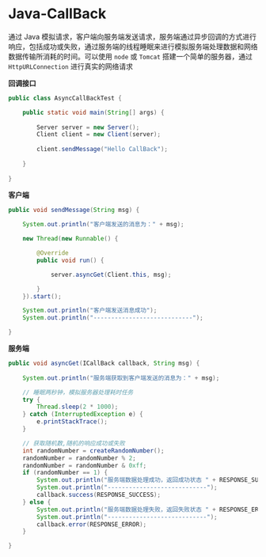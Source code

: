 # Java-CallBack
通过 Java 模拟请求，客户端向服务端发送请求，服务端通过异步回调的方式进行响应，包括成功或失败，通过服务端的线程睡眠来进行模拟服务端处理数据和网络数据传输所消耗的时间。
​	可以使用 `node` 或 `Tomcat` 搭建一个简单的服务器，通过 `HttpURLConnection` 进行真实的网络请求

**回调接口**

```java
public class AsyncCallBackTest {

	public static void main(String[] args) {
		
		Server server = new Server();
		Client client = new Client(server);
		
		client.sendMessage("Hello CallBack");
		
	}
	
}
```

**客户端**

```java
public void sendMessage(String msg) {
		
    System.out.println("客户端发送的消息为：" + msg);

    new Thread(new Runnable() {

        @Override
        public void run() {

            server.asyncGet(Client.this, msg);

        }
    }).start();

    System.out.println("客户端发送消息成功");
    System.out.println("----------------------------");

}
```

**服务端**

```java
public void asyncGet(ICallBack callback, String msg) {
		
    System.out.println("服务端获取到客户端发送的消息为：" + msg);

    // 睡眠两秒钟，模拟服务器处理耗时任务
    try {
        Thread.sleep(2 * 1000);
    } catch (InterruptedException e) {
        e.printStackTrace();
    }

    // 获取随机数,随机的响应成功或失败
    int randomNumber = createRandomNumber();
    randomNumber = randomNumber % 2;
    randomNumber = randomNumber & 0xff;
    if (randomNumber == 1) {
        System.out.println("服务端数据处理成功，返回成功状态 " + RESPONSE_SUCCESS);
        System.out.println("----------------------------");
        callback.success(RESPONSE_SUCCESS);
    } else {
        System.out.println("服务端数据处理失败，返回失败状态 " + RESPONSE_ERROR);
        System.out.println("----------------------------");
        callback.error(RESPONSE_ERROR);
    }

}
```
